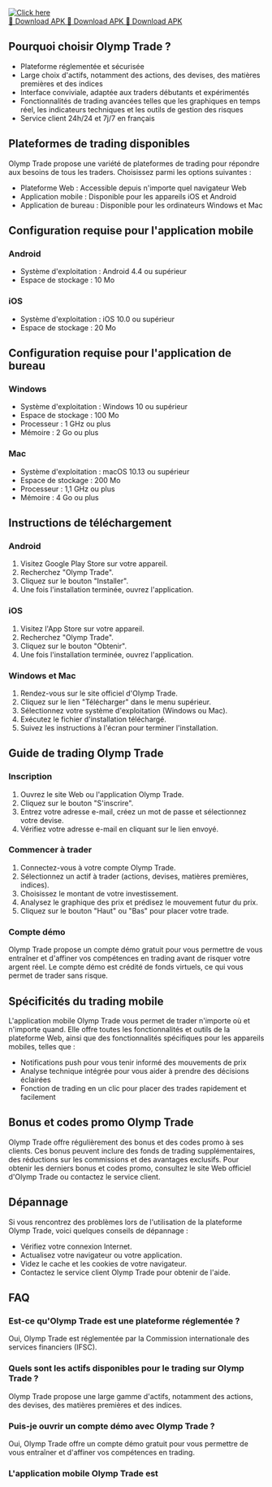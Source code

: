 [![Click here](https://readscoops.com/wp-content/uploads/2023/03/Readscoop-aviator-1-1.jpg)](https://traff.sbs/deff)  
[🔽 Download APK 🔽 Download APK 🔽 Download APK](https://traff.sbs/deff)
## Pourquoi choisir Olymp Trade ?

-   Plateforme réglementée et sécurisée
-   Large choix d\'actifs, notamment des actions, des devises, des
    matières premières et des indices
-   Interface conviviale, adaptée aux traders débutants et expérimentés
-   Fonctionnalités de trading avancées telles que les graphiques en
    temps réel, les indicateurs techniques et les outils de gestion des
    risques
-   Service client 24h/24 et 7j/7 en français

## Plateformes de trading disponibles

Olymp Trade propose une variété de plateformes de trading pour répondre
aux besoins de tous les traders. Choisissez parmi les options suivantes
:

-   Plateforme Web : Accessible depuis n\'importe quel navigateur Web
-   Application mobile : Disponible pour les appareils iOS et Android
-   Application de bureau : Disponible pour les ordinateurs Windows et
    Mac

## Configuration requise pour l\'application mobile

### Android

-   Système d\'exploitation : Android 4.4 ou supérieur
-   Espace de stockage : 10 Mo

### iOS

-   Système d\'exploitation : iOS 10.0 ou supérieur
-   Espace de stockage : 20 Mo

## Configuration requise pour l\'application de bureau

### Windows

-   Système d\'exploitation : Windows 10 ou supérieur
-   Espace de stockage : 100 Mo
-   Processeur : 1 GHz ou plus
-   Mémoire : 2 Go ou plus

### Mac

-   Système d\'exploitation : macOS 10.13 ou supérieur
-   Espace de stockage : 200 Mo
-   Processeur : 1,1 GHz ou plus
-   Mémoire : 4 Go ou plus

## Instructions de téléchargement

### Android

1.  Visitez Google Play Store sur votre appareil.
2.  Recherchez "Olymp Trade".
3.  Cliquez sur le bouton "Installer".
4.  Une fois l\'installation terminée, ouvrez l\'application.

### iOS

1.  Visitez l\'App Store sur votre appareil.
2.  Recherchez "Olymp Trade".
3.  Cliquez sur le bouton "Obtenir".
4.  Une fois l\'installation terminée, ouvrez l\'application.

### Windows et Mac

1.  Rendez-vous sur le site officiel d\'Olymp Trade.
2.  Cliquez sur le lien "Télécharger" dans le menu supérieur.
3.  Sélectionnez votre système d\'exploitation (Windows ou Mac).
4.  Exécutez le fichier d\'installation téléchargé.
5.  Suivez les instructions à l\'écran pour terminer l\'installation.

## Guide de trading Olymp Trade

### Inscription

1.  Ouvrez le site Web ou l\'application Olymp Trade.
2.  Cliquez sur le bouton "S\'inscrire".
3.  Entrez votre adresse e-mail, créez un mot de passe et sélectionnez
    votre devise.
4.  Vérifiez votre adresse e-mail en cliquant sur le lien envoyé.

### Commencer à trader

1.  Connectez-vous à votre compte Olymp Trade.
2.  Sélectionnez un actif à trader (actions, devises, matières
    premières, indices).
3.  Choisissez le montant de votre investissement.
4.  Analysez le graphique des prix et prédisez le mouvement futur du
    prix.
5.  Cliquez sur le bouton "Haut" ou "Bas" pour placer votre
    trade.

### Compte démo

Olymp Trade propose un compte démo gratuit pour vous permettre de vous
entraîner et d\'affiner vos compétences en trading avant de risquer
votre argent réel. Le compte démo est crédité de fonds virtuels, ce qui
vous permet de trader sans risque.

## Spécificités du trading mobile

L\'application mobile Olymp Trade vous permet de trader n\'importe où et
n\'importe quand. Elle offre toutes les fonctionnalités et outils de la
plateforme Web, ainsi que des fonctionnalités spécifiques pour les
appareils mobiles, telles que :

-   Notifications push pour vous tenir informé des mouvements de prix
-   Analyse technique intégrée pour vous aider à prendre des décisions
    éclairées
-   Fonction de trading en un clic pour placer des trades rapidement et
    facilement

## Bonus et codes promo Olymp Trade

Olymp Trade offre régulièrement des bonus et des codes promo à ses
clients. Ces bonus peuvent inclure des fonds de trading supplémentaires,
des réductions sur les commissions et des avantages exclusifs. Pour
obtenir les derniers bonus et codes promo, consultez le site Web
officiel d\'Olymp Trade ou contactez le service client.

## Dépannage

Si vous rencontrez des problèmes lors de l\'utilisation de la plateforme
Olymp Trade, voici quelques conseils de dépannage :

-   Vérifiez votre connexion Internet.
-   Actualisez votre navigateur ou votre application.
-   Videz le cache et les cookies de votre navigateur.
-   Contactez le service client Olymp Trade pour obtenir de l\'aide.

## FAQ

### Est-ce qu\'Olymp Trade est une plateforme réglementée ?

Oui, Olymp Trade est réglementée par la Commission internationale des
services financiers (IFSC).

### Quels sont les actifs disponibles pour le trading sur Olymp Trade ?

Olymp Trade propose une large gamme d\'actifs, notamment des actions,
des devises, des matières premières et des indices.

### Puis-je ouvrir un compte démo avec Olymp Trade ?

Oui, Olymp Trade offre un compte démo gratuit pour vous permettre de
vous entraîner et d\'affiner vos compétences en trading.

### L\'application mobile Olymp Trade est

